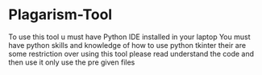 # Plagarism-Tool
To use this tool u must have Python IDE installed in  your laptop
You must have python skills and knowledge of how to use python tkinter
their are some restriction over using this tool 
please read understand the code and then use it 
only use the pre given files
